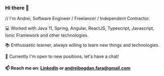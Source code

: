 ### Hi there 👋

// I'm Andrei, Software Engineer / Freelancer / Independent Contractor. 

💻  Worked with Java 11, Spring, Angular, ReactJS, Typescript, Javascript, Ionic Framework and other technologies. 

📚 Enthusiastic learner, always willing to learn new things and technologies.

💬 Currently I'm open to new positions, let's have a chat!

#### 📫 Reach me on: [LinkedIn](https://www.linkedin.com/in/andrei-bogdan-fara-b93123110/) or andreibogdan.fara@gmail.com
<!--
**fbandrei/fbandrei** is a ✨ _special_ ✨ repository because its `README.md` (this file) appears on your GitHub profile.

Here are some ideas to get you started:

- 🔭 I’m currently working for Ser
- 🌱 I’m currently learning ...
- 👯 I’m looking to collaborate on ...
- 🤔 I’m looking for help with ...
- 💬 Ask me about Java, Javascript, Typescript, Angular, Ionic Framework
- 📫 How to reach me: 
- 😄 Pronouns: ...
- ⚡ Fun fact: ...
-->
